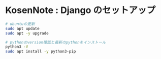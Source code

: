 # KosenNote : Django のセットアップ

```bash
# ubuntuの更新
sudo apt update
sudo apt -y upgrade

# pythonのversion確認と最新のpythonをインストール
python3 -V
sudo apt install -y python3-pip
```
